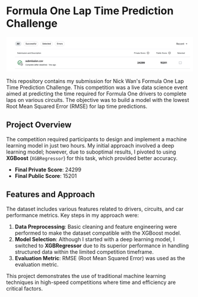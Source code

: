 # Formula One Lap Time Prediction Challenge

![Competition Score](images/1.png)

This repository contains my submission for Nick Wan's Formula One Lap Time Prediction Challenge. This competition was a live data science event aimed at predicting the time required for Formula One drivers to complete laps on various circuits. The objective was to build a model with the lowest Root Mean Squared Error (RMSE) for lap time predictions.

## Project Overview

The competition required participants to design and implement a machine learning model in just two hours. My initial approach involved a deep learning model; however, due to suboptimal results, I pivoted to using **XGBoost** (`XGBRegressor`) for this task, which provided better accuracy.

- **Final Private Score**: 24299
- **Final Public Score**: 15201

## Features and Approach

The dataset includes various features related to drivers, circuits, and car performance metrics. Key steps in my approach were:

1. **Data Preprocessing**: Basic cleaning and feature engineering were performed to make the dataset compatible with the XGBoost model.
2. **Model Selection**: Although I started with a deep learning model, I switched to **XGBRegressor** due to its superior performance in handling structured data within the limited competition timeframe.
3. **Evaluation Metric**: RMSE (Root Mean Squared Error) was used as the evaluation metric.

This project demonstrates the use of traditional machine learning techniques in high-speed competitions where time and efficiency are critical factors.
